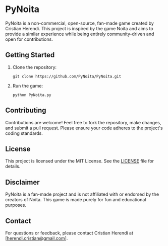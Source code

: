 # PyNoita

PyNoita is a non-commercial, open-source, fan-made game created by Cristian Herendi. This project is inspired by the game Noita and aims to provide a similar experience while being entirely community-driven and open for contributions.

## Getting Started

1. Clone the repository:
    ```
    git clone https://github.com/PyNoita/PyNoita.git
    ```
2. Run the game:
    ```
    python PyNoita.py
    ```

## Contributing

Contributions are welcome! Feel free to fork the repository, make changes, and submit a pull request. Please ensure your code adheres to the project's coding standards.

## License

This project is licensed under the MIT License. See the [LICENSE](https://github.com/herendicristi/PyNoita/blob/main/LICENSE) file for details.

## Disclaimer

PyNoita is a fan-made project and is not affiliated with or endorsed by the creators of Noita. This game is made purely for fun and educational purposes.

## Contact

For questions or feedback, please contact Cristian Herendi at [herendi.cristian@gmail.com].

